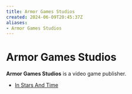 ```yaml
---
title: Armor Games Studios
created: 2024-06-09T20:45:37Z
aliases:
- Armor Games Studios
---
```


# Armor Games Studios

**Armor Games Studios** is a video game publisher.

- [In Stars And Time](in-stars-and-time.md)
